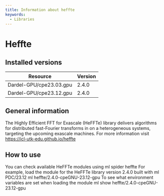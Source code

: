 ```yaml
---
title: Information about heffte
keywords:
  - Libraries
---
```

# Heffte

## Installed versions

| Resource | Version |
|---|---|
| Dardel-GPU/cpe23.03.gpu | 2.4.0 |
| Dardel-GPU/cpe23.12.gpu | 2.4.0 |

## General information

The Highly Efficient FFT for Exascale (HeFFTe) library delivers algorithms for distributed fast-Fourier transforms in on a heterogeneous systems, targeting the upcoming exascale machines. For more information visit https://icl-utk-edu.github.io/heffte

## How to use

You can check available HeFFTe modules using
ml spider heffte
For example, load the module for the HeFFTe library version 2.4.0
built with
ml PDC/23.12
ml heffte/2.4.0-cpeGNU-23.12-gpu
To see what environment variables are set when loading the module
ml show heffte/2.4.0-cpeGNU-23.12-gpu

